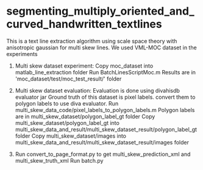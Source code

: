 # segmenting_multiply_oriented_and_curved_handwritten_textlines

This is a text line extraction algorithm using scale space theory with anisotropic gaussian for multi skew lines.
We used VML-MOC dataset in the experiments

1. Multi skew dataset experiment:
Copy moc_dataset into matlab_line_extraction folder
Run BatchLinesScriptMoc.m
Results are in 'moc_dataset/test/moc_test_result/' folder


2. Multi skew dataset evaluation:
Evaluation is done using divahisdb evaluator jar
Ground truth of this dataset is pixel labels. convert them to polygon labels to use diva evaluator.
Run multi_skew_data_code/pixel_labels_to_polygon_labels.m
Polygon labels are in multi_skew_dataset/polygon_label_gt folder
Copy multi_skew_dataset/polygon_label_gt into multi_skew_data_and_result/multi_skew_dataset_result/polygon_label_gt folder
Copy multi_skew_dataset/images into multi_skew_data_and_result/multi_skew_dataset_result/images folder


3. Run convert_to_page_format.py to get multi_skew_prediction_xml and multi_skew_truth_xml
Run batch.py

